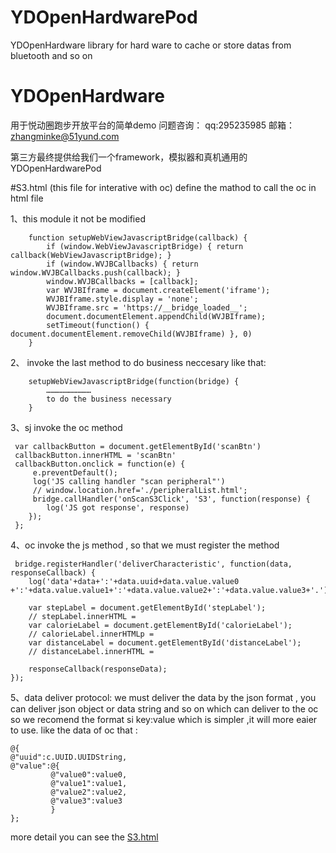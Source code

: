 # YDOpenHardwarePod
YDOpenHardware library for hard ware to cache or store datas from bluetooth and so on

# YDOpenHardware
用于悦动圈跑步开放平台的简单demo
问题咨询： qq:295235985  邮箱：zhangminke@51yund.com

第三方最终提供给我们一个framework，模拟器和真机通用的
YDOpenHardwarePod 


#S3.html (this file for interative with oc) 
define the mathod to call the oc in html file

1、this module it not be modified
```
    function setupWebViewJavascriptBridge(callback) {
        if (window.WebViewJavascriptBridge) { return callback(WebViewJavascriptBridge); }
        if (window.WVJBCallbacks) { return window.WVJBCallbacks.push(callback); }
        window.WVJBCallbacks = [callback];
        var WVJBIframe = document.createElement('iframe');
        WVJBIframe.style.display = 'none';
        WVJBIframe.src = 'https://__bridge_loaded__';
        document.documentElement.appendChild(WVJBIframe);
        setTimeout(function() { document.documentElement.removeChild(WVJBIframe) }, 0)
    }
```

2、 invoke the last method to do business neccesary
like that:

```
    setupWebViewJavascriptBridge(function(bridge) {
		…………………………
		to do the business necessary
	}
````

3、sj invoke the oc method 
```
 var callbackButton = document.getElementById('scanBtn')
 callbackButton.innerHTML = 'scanBtn'
 callbackButton.onclick = function(e) {
     e.preventDefault();
     log('JS calling handler "scan peripheral"')
     // window.location.href='./peripheralList.html';
     bridge.callHandler('onScanS3Click', 'S3', function(response) {
        log('JS got response', response)
    });
 };

```
4、oc invoke the js method , so that we must register the method
```
 bridge.registerHandler('deliverCharacteristic', function(data, responseCallback) {
 	log('data'+data+':'+data.uuid+data.value.value0 +':'+data.value.value1+':'+data.value.value2+':'+data.value.value3+'.');

 	var stepLabel = document.getElementById('stepLabel');
 	// stepLabel.innerHTML = 
 	var calorieLabel = document.getElementById('calorieLabel');
 	// calorieLabel.innerHTMLp =
 	var distanceLabel = document.getElementById('distanceLabel');
 	// distanceLabel.innerHTML = 

    responseCallback(responseData);
});
```

5、data deliver protocol:
we must deliver the data by the json format , you can deliver json object or data string and so on which can deliver to the oc 
so we recomend the format si key:value  which is simpler ,it will more eaier to use.
like the data of oc that :
```
@{
@"uuid":c.UUID.UUIDString,
@"value":@{
         @"value0":value0,
         @"value1":value1,
         @"value2":value2,
         @"value3":value3
         }
};
```

more detail you can see the [S3.html](https://github.com/helinyu/YDOpenHardwarePod/blob/master/ydOpenHardware/Html/S3.html)







